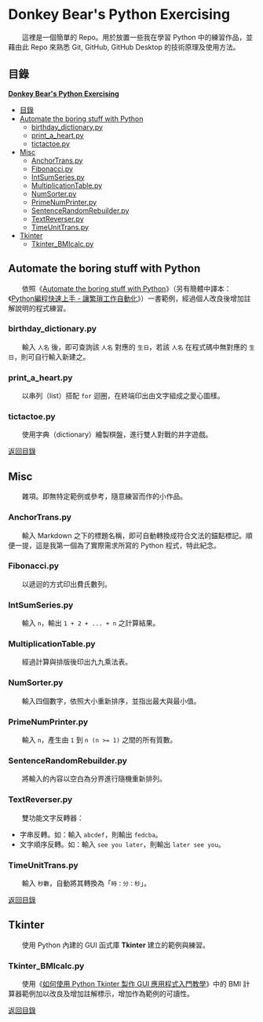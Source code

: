 # Donkey Bear's Python Exercising

　　這裡是一個簡單的 Repo。用於放置一些我在學習 Python 中的練習作品，並藉由此 Repo 來熟悉 Git, GitHub, GitHub Desktop 的技術原理及使用方法。

## 目錄

[**Donkey Bear's Python Exercising**](#donkey-bear's-python-exercising)

* [目錄](#目錄)
* [Automate the boring stuff with Python](#automate-the-boring-stuff-with-python)
  * [birthday_dictionary.py](#birthday_dictionarypy)
  * [print_a_heart.py](#print_a_heartpy)
  * [tictactoe.py](#tictactoepy)
* [Misc](#misc)
  * [AnchorTrans.py](#anchortranspy)
  * [Fibonacci.py](#fibonaccipy)
  * [IntSumSeries.py](#intsumseriespy)
  * [MultiplicationTable.py](#multiplicationtablepy)
  * [NumSorter.py](#numsorterpy)
  * [PrimeNumPrinter.py](#primenumprinterpy)
  * [SentenceRandomRebuilder.py](#sentencerandomrebuilderpy)
  * [TextReverser.py](#textreverserpy)
  * [TimeUnitTrans.py](#timeunittranspy)
* [Tkinter](#tkinter)
  * [Tkinter_BMIcalc.py](#tkinter_bmicalcpy)


## Automate the boring stuff with Python

　　依照《[Automate the boring stuff with Python](https://automatetheboringstuff.com/)》（另有簡體中譯本：《[Python編程快速上手 - 讓繁瑣工作自動化](https://www.books.com.tw/products/CN11361197)》）一書範例，經過個人改良後增加註解說明的程式練習。

### birthday_dictionary.py

　　輸入 `人名` 後，即可查詢該 `人名` 對應的 `生日`，若該 `人名` 在程式碼中無對應的 `生日`，則可自行輸入新建之。

### print_a_heart.py

　　以串列（list）搭配 `for` 迴圈，在終端印出由文字組成之愛心圖樣。

### tictactoe.py

　　使用字典（dictionary）繪製棋盤，進行雙人對戰的井字遊戲。

[返回目錄](#目錄)

## Misc

　　雜項。即無特定範例或參考，隨意練習而作的小作品。

### AnchorTrans.py

　　輸入 Markdown 之下的標題名稱，即可自動轉換成符合文法的錨點標記。順便一提，這是我第一個為了實際需求所寫的 Python 程式，特此紀念。

### Fibonacci.py

　　以遞迴的方式印出費氏數列。

### IntSumSeries.py

　　輸入 `n`，輸出 `1 + 2 + ... + n` 之計算結果。

### MultiplicationTable.py

　　經過計算與排版後印出九九乘法表。

### NumSorter.py

　　輸入四個數字，依照大小重新排序，並指出最大與最小值。

### PrimeNumPrinter.py

　　輸入 `n`，產生由 `1` 到 `n (n >= 1)` 之間的所有質數。

### SentenceRandomRebuilder.py

　　將輸入的內容以空白為分界進行隨機重新排列。

### TextReverser.py

　　雙功能文字反轉器：

* 字串反轉。如：輸入 `abcdef`，則輸出 `fedcba`。
* 文字順序反轉。如：輸入 `see you later`，則輸出 `later see you`。

### TimeUnitTrans.py

　　輸入 `秒數`，自動將其轉換為「`時：分：秒`」。

[返回目錄](#目錄)

## Tkinter

　　使用 Python 內建的 GUI 函式庫 **Tkinter** 建立的範例與練習。

### Tkinter_BMIcalc.py

　　使用《[如何使用 Python Tkinter 製作 GUI 應用程式入門教學](https://blog.techbridge.cc/2019/09/21/how-to-use-python-tkinter-to-make-gui-app-tutorial/)》中的 BMI 計算器範例加以改良及增加註解標示，增加作為範例的可讀性。

[返回目錄](#目錄)